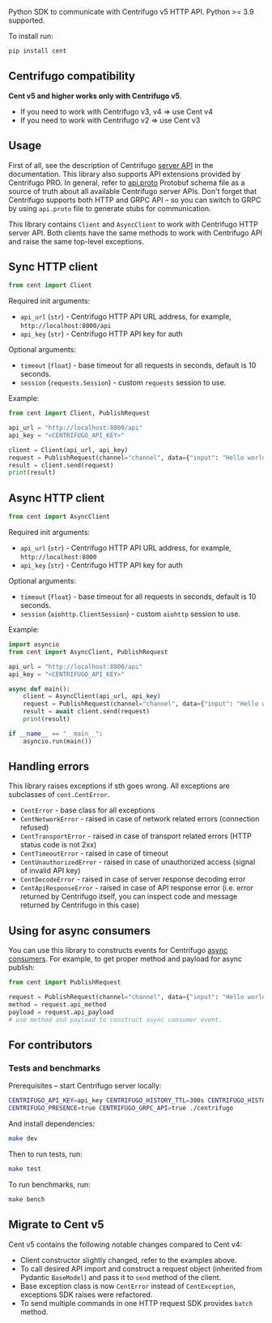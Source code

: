 Python SDK to communicate with Centrifugo v5 HTTP API. Python >= 3.9 supported.

To install run:

```bash
pip install cent
```

## Centrifugo compatibility

**Cent v5 and higher works only with Centrifugo v5**.

* If you need to work with Centrifugo v3, v4 => use Cent v4
* If you need to work with Centrifugo v2 => use Cent v3

## Usage

First of all, see the description of Centrifugo [server API](https://centrifugal.dev/docs/server/server_api) in the documentation. This library also supports API extensions provided by Centrifugo PRO. In general, refer to [api.proto](https://github.com/centrifugal/centrifugo/blob/master/internal/apiproto/api.proto) Protobuf schema file as a source of truth about all available Centrifugo server APIs. Don't forget that Centrifugo supports both HTTP and GRPC API – so you can switch to GRPC by using `api.proto` file to generate stubs for communication.

This library contains `Client` and `AsyncClient` to work with Centrifugo HTTP server API. Both clients have the same methods to work with Centrifugo API and raise the same top-level exceptions.

## Sync HTTP client

```python
from cent import Client
```

Required init arguments:

* `api_url` (`str`) - Centrifugo HTTP API URL address, for example, `http://localhost:8000/api`
* `api_key` (`str`) - Centrifugo HTTP API key for auth

Optional arguments:

* `timeout` (`float`) - base timeout for all requests in seconds, default is 10 seconds.
* `session` (`requests.Session`) - custom `requests` session to use.

Example:

```python
from cent import Client, PublishRequest

api_url = "http://localhost:8000/api"
api_key = "<CENTRIFUGO_API_KEY>"

client = Client(api_url, api_key)
request = PublishRequest(channel="channel", data={"input": "Hello world!"})
result = client.send(request)
print(result)
```

## Async HTTP client

```python
from cent import AsyncClient
```

Required init arguments:

* `api_url` (`str`) - Centrifugo HTTP API URL address, for example, `http://localhost:8000`
* `api_key` (`str`) - Centrifugo HTTP API key for auth

Optional arguments:

* `timeout` (`float`) - base timeout for all requests in seconds, default is 10 seconds.
* `session` (`aiohttp.ClientSession`) - custom `aiohttp` session to use.

Example:

```python
import asyncio
from cent import AsyncClient, PublishRequest

api_url = "http://localhost:8000/api"
api_key = "<CENTRIFUGO_API_KEY>"

async def main():
    client = AsyncClient(api_url, api_key)
    request = PublishRequest(channel="channel", data={"input": "Hello world!"})
    result = await client.send(request)
    print(result)

if __name__ == "__main__":
    asyncio.run(main())
```

## Handling errors

This library raises exceptions if sth goes wrong. All exceptions are subclasses of `cent.CentError`.

* `CentError` - base class for all exceptions
* `CentNetworkError` - raised in case of network related errors (connection refused)
* `CentTransportError` - raised in case of transport related errors (HTTP status code is not 2xx)
* `CentTimeoutError` - raised in case of timeout
* `CentUnauthorizedError` - raised in case of unauthorized access (signal of invalid API key)
* `CentDecodeError` - raised in case of server response decoding error
* `CentApiResponseError` - raised in case of API response error (i.e. error returned by Centrifugo itself, you can inspect code and message returned by Centrifugo in this case)

## Using for async consumers

You can use this library to constructs events for Centrifugo [async consumers](https://centrifugal.dev/docs/server/consumers). For example, to get proper method and payload for async publish:

```python
from cent import PublishRequest

request = PublishRequest(channel="channel", data={"input": "Hello world!"})
method = request.api_method
payload = request.api_payload
# use method and payload to construct async consumer event.
```

## For contributors

### Tests and benchmarks

Prerequisites – start Centrifugo server locally:

```bash
CENTRIFUGO_API_KEY=api_key CENTRIFUGO_HISTORY_TTL=300s CENTRIFUGO_HISTORY_SIZE=100 \
CENTRIFUGO_PRESENCE=true CENTRIFUGO_GRPC_API=true ./centrifugo
```

And install dependencies:

```bash
make dev
```

Then to run tests, run:

```bash
make test
```

To run benchmarks, run:

```bash
make bench
```

## Migrate to Cent v5

Cent v5 contains the following notable changes compared to Cent v4:

* Client constructor slightly changed, refer to the examples above.
* To call desired API import and construct a request object (inherited from Pydantic `BaseModel`) and pass it to `send` method of the client.
* Base exception class is now `CentError` instead of `CentException`, exceptions SDK raises were refactored.
* To send multiple commands in one HTTP request SDK provides `batch` method.
